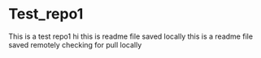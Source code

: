 # Test_repo1
This is a test repo1
hi this is readme file saved locally
this is a readme file saved remotely
checking for pull locally